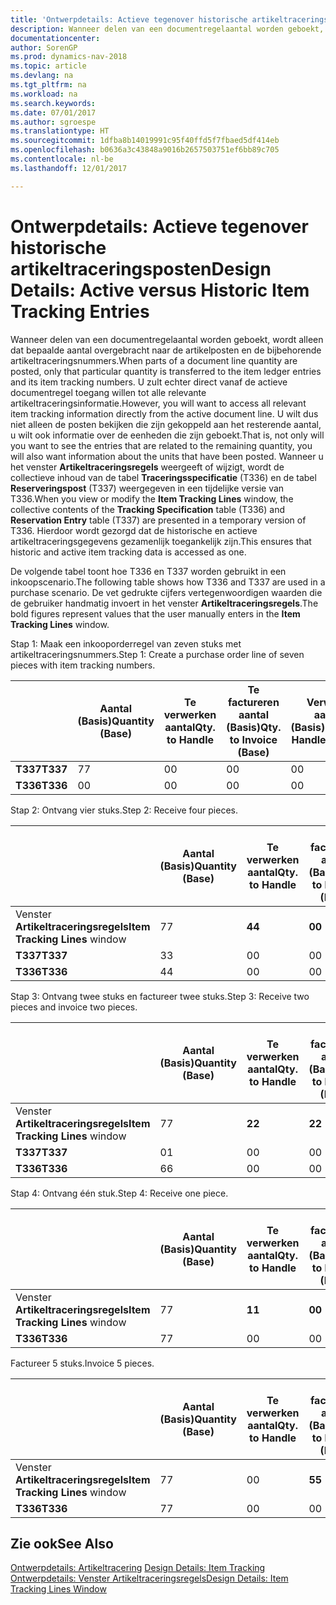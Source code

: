 ```yaml
---
title: 'Ontwerpdetails: Actieve tegenover historische artikeltraceringsposten'
description: Wanneer delen van een documentregelaantal worden geboekt, wordt alleen dat bepaalde aantal overgebracht naar de artikelposten en de bijbehorende artikeltraceringsnummers. U zult echter direct vanaf de actieve documentregel toegang willen tot alle relevante artikeltraceringsinformatie. U wilt dus niet alleen de posten bekijken die zijn gekoppeld aan het resterende aantal, u wilt ook informatie over de eenheden die zijn geboekt. Wanneer u het venster **Artikeltraceringsregels** weergeeft of wijzigt, wordt de collectieve inhoud van de tabel **Traceringsspecificatie** (T336) en de tabel **Reserveringspost** (T337) weergegeven in een tijdelijke versie van T336. Hierdoor wordt gezorgd dat de historische en actieve artikeltraceringsgegevens gezamenlijk toegankelijk zijn.
documentationcenter: 
author: SorenGP
ms.prod: dynamics-nav-2018
ms.topic: article
ms.devlang: na
ms.tgt_pltfrm: na
ms.workload: na
ms.search.keywords: 
ms.date: 07/01/2017
ms.author: sgroespe
ms.translationtype: HT
ms.sourcegitcommit: 1dfba8b14019991c95f40ffd5f7fbaed5df414eb
ms.openlocfilehash: b0636a3c43848a9016b2657503751ef6bb89c705
ms.contentlocale: nl-be
ms.lasthandoff: 12/01/2017

---
```

# <a name="design-details-active-versus-historic-item-tracking-entries"></a><span data-ttu-id="e3812-107">Ontwerpdetails: Actieve tegenover historische artikeltraceringsposten</span><span class="sxs-lookup"><span data-stu-id="e3812-107">Design Details: Active versus Historic Item Tracking Entries</span></span>
<span data-ttu-id="e3812-108">Wanneer delen van een documentregelaantal worden geboekt, wordt alleen dat bepaalde aantal overgebracht naar de artikelposten en de bijbehorende artikeltraceringsnummers.</span><span class="sxs-lookup"><span data-stu-id="e3812-108">When parts of a document line quantity are posted, only that particular quantity is transferred to the item ledger entries and its item tracking numbers.</span></span> <span data-ttu-id="e3812-109">U zult echter direct vanaf de actieve documentregel toegang willen tot alle relevante artikeltraceringsinformatie.</span><span class="sxs-lookup"><span data-stu-id="e3812-109">However, you will want to access all relevant item tracking information directly from the active document line.</span></span> <span data-ttu-id="e3812-110">U wilt dus niet alleen de posten bekijken die zijn gekoppeld aan het resterende aantal, u wilt ook informatie over de eenheden die zijn geboekt.</span><span class="sxs-lookup"><span data-stu-id="e3812-110">That is, not only will you want to see the entries that are related to the remaining quantity, you will also want information about the units that have been posted.</span></span> <span data-ttu-id="e3812-111">Wanneer u het venster **Artikeltraceringsregels** weergeeft of wijzigt, wordt de collectieve inhoud van de tabel **Traceringsspecificatie** (T336) en de tabel **Reserveringspost** (T337) weergegeven in een tijdelijke versie van T336.</span><span class="sxs-lookup"><span data-stu-id="e3812-111">When you view or modify the **Item Tracking Lines** window, the collective contents of the **Tracking Specification** table (T336) and **Reservation Entry** table (T337) are presented in a temporary version of T336.</span></span> <span data-ttu-id="e3812-112">Hierdoor wordt gezorgd dat de historische en actieve artikeltraceringsgegevens gezamenlijk toegankelijk zijn.</span><span class="sxs-lookup"><span data-stu-id="e3812-112">This ensures that historic and active item tracking data is accessed as one.</span></span>  

 <span data-ttu-id="e3812-113">De volgende tabel toont hoe T336 en T337 worden gebruikt in een inkoopscenario.</span><span class="sxs-lookup"><span data-stu-id="e3812-113">The following table shows how T336 and T337 are used in a purchase scenario.</span></span> <span data-ttu-id="e3812-114">De vet gedrukte cijfers vertegenwoordigen waarden die de gebruiker handmatig invoert in het venster **Artikeltraceringsregels**.</span><span class="sxs-lookup"><span data-stu-id="e3812-114">The bold figures represent values that the user manually enters in the **Item Tracking Lines** window.</span></span>  

 <span data-ttu-id="e3812-115">Stap 1: Maak een inkooporderregel van zeven stuks met artikeltraceringsnummers.</span><span class="sxs-lookup"><span data-stu-id="e3812-115">Step 1: Create a purchase order line of seven pieces with item tracking numbers.</span></span>  

||<span data-ttu-id="e3812-116">**Aantal (Basis)**</span><span class="sxs-lookup"><span data-stu-id="e3812-116">**Quantity (Base)**</span></span>|<span data-ttu-id="e3812-117">**Te verwerken aantal**</span><span class="sxs-lookup"><span data-stu-id="e3812-117">**Qty. to Handle**</span></span>|<span data-ttu-id="e3812-118">**Te factureren aantal (Basis)**</span><span class="sxs-lookup"><span data-stu-id="e3812-118">**Qty. to Invoice (Base)**</span></span>|<span data-ttu-id="e3812-119">**Verwerkt aantal (Basis)**</span><span class="sxs-lookup"><span data-stu-id="e3812-119">**Quantity Handled (Base)**</span></span>|<span data-ttu-id="e3812-120">**Gefactureerd aantal (Basis)**</span><span class="sxs-lookup"><span data-stu-id="e3812-120">**Quantity Invoiced (Base)**</span></span>|  
|-|----------------------------------------------|--------------------------------------------|------------------------------------------------------|-------------------------------------------------------|--------------------------------------------------------|  
|<span data-ttu-id="e3812-121">**T337**</span><span class="sxs-lookup"><span data-stu-id="e3812-121">**T337**</span></span>|<span data-ttu-id="e3812-122">7</span><span class="sxs-lookup"><span data-stu-id="e3812-122">7</span></span>|<span data-ttu-id="e3812-123">0</span><span class="sxs-lookup"><span data-stu-id="e3812-123">0</span></span>|<span data-ttu-id="e3812-124">0</span><span class="sxs-lookup"><span data-stu-id="e3812-124">0</span></span>|<span data-ttu-id="e3812-125">0</span><span class="sxs-lookup"><span data-stu-id="e3812-125">0</span></span>|<span data-ttu-id="e3812-126">0</span><span class="sxs-lookup"><span data-stu-id="e3812-126">0</span></span>|  
|<span data-ttu-id="e3812-127">**T336**</span><span class="sxs-lookup"><span data-stu-id="e3812-127">**T336**</span></span>|<span data-ttu-id="e3812-128">0</span><span class="sxs-lookup"><span data-stu-id="e3812-128">0</span></span>|<span data-ttu-id="e3812-129">0</span><span class="sxs-lookup"><span data-stu-id="e3812-129">0</span></span>|<span data-ttu-id="e3812-130">0</span><span class="sxs-lookup"><span data-stu-id="e3812-130">0</span></span>|<span data-ttu-id="e3812-131">0</span><span class="sxs-lookup"><span data-stu-id="e3812-131">0</span></span>|<span data-ttu-id="e3812-132">0</span><span class="sxs-lookup"><span data-stu-id="e3812-132">0</span></span>|  

 <span data-ttu-id="e3812-133">Stap 2: Ontvang vier stuks.</span><span class="sxs-lookup"><span data-stu-id="e3812-133">Step 2: Receive four pieces.</span></span>  

||<span data-ttu-id="e3812-134">**Aantal (Basis)**</span><span class="sxs-lookup"><span data-stu-id="e3812-134">**Quantity (Base)**</span></span>|<span data-ttu-id="e3812-135">**Te verwerken aantal**</span><span class="sxs-lookup"><span data-stu-id="e3812-135">**Qty. to Handle**</span></span>|<span data-ttu-id="e3812-136">**Te factureren aantal (Basis)**</span><span class="sxs-lookup"><span data-stu-id="e3812-136">**Qty. to Invoice (Base)**</span></span>|<span data-ttu-id="e3812-137">**Verwerkt aantal (Basis)**</span><span class="sxs-lookup"><span data-stu-id="e3812-137">**Quantity Handled (Base)**</span></span>|<span data-ttu-id="e3812-138">**Gefactureerd aantal (Basis)**</span><span class="sxs-lookup"><span data-stu-id="e3812-138">**Quantity Invoiced (Base)**</span></span>|  
|-|----------------------------------------------|--------------------------------------------|------------------------------------------------------|-------------------------------------------------------|--------------------------------------------------------|  
|<span data-ttu-id="e3812-139">Venster **Artikeltraceringsregels**</span><span class="sxs-lookup"><span data-stu-id="e3812-139">**Item Tracking Lines** window</span></span>|<span data-ttu-id="e3812-140">7</span><span class="sxs-lookup"><span data-stu-id="e3812-140">7</span></span>|<span data-ttu-id="e3812-141">**4**</span><span class="sxs-lookup"><span data-stu-id="e3812-141">**4**</span></span>|<span data-ttu-id="e3812-142">**0**</span><span class="sxs-lookup"><span data-stu-id="e3812-142">**0**</span></span>|<span data-ttu-id="e3812-143">0</span><span class="sxs-lookup"><span data-stu-id="e3812-143">0</span></span>|<span data-ttu-id="e3812-144">0</span><span class="sxs-lookup"><span data-stu-id="e3812-144">0</span></span>|  
|<span data-ttu-id="e3812-145">**T337**</span><span class="sxs-lookup"><span data-stu-id="e3812-145">**T337**</span></span>|<span data-ttu-id="e3812-146">3</span><span class="sxs-lookup"><span data-stu-id="e3812-146">3</span></span>|<span data-ttu-id="e3812-147">0</span><span class="sxs-lookup"><span data-stu-id="e3812-147">0</span></span>|<span data-ttu-id="e3812-148">0</span><span class="sxs-lookup"><span data-stu-id="e3812-148">0</span></span>|<span data-ttu-id="e3812-149">0</span><span class="sxs-lookup"><span data-stu-id="e3812-149">0</span></span>|<span data-ttu-id="e3812-150">0</span><span class="sxs-lookup"><span data-stu-id="e3812-150">0</span></span>|  
|<span data-ttu-id="e3812-151">**T336**</span><span class="sxs-lookup"><span data-stu-id="e3812-151">**T336**</span></span>|<span data-ttu-id="e3812-152">4</span><span class="sxs-lookup"><span data-stu-id="e3812-152">4</span></span>|<span data-ttu-id="e3812-153">0</span><span class="sxs-lookup"><span data-stu-id="e3812-153">0</span></span>|<span data-ttu-id="e3812-154">0</span><span class="sxs-lookup"><span data-stu-id="e3812-154">0</span></span>|<span data-ttu-id="e3812-155">4</span><span class="sxs-lookup"><span data-stu-id="e3812-155">4</span></span>|<span data-ttu-id="e3812-156">0</span><span class="sxs-lookup"><span data-stu-id="e3812-156">0</span></span>|  

 <span data-ttu-id="e3812-157">Stap 3: Ontvang twee stuks en factureer twee stuks.</span><span class="sxs-lookup"><span data-stu-id="e3812-157">Step 3: Receive two pieces and invoice two pieces.</span></span>  

||<span data-ttu-id="e3812-158">**Aantal (Basis)**</span><span class="sxs-lookup"><span data-stu-id="e3812-158">**Quantity (Base)**</span></span>|<span data-ttu-id="e3812-159">**Te verwerken aantal**</span><span class="sxs-lookup"><span data-stu-id="e3812-159">**Qty. to Handle**</span></span>|<span data-ttu-id="e3812-160">**Te factureren aantal (Basis)**</span><span class="sxs-lookup"><span data-stu-id="e3812-160">**Qty. to Invoice (Base)**</span></span>|<span data-ttu-id="e3812-161">**Verwerkt aantal (Basis)**</span><span class="sxs-lookup"><span data-stu-id="e3812-161">**Quantity Handled (Base)**</span></span>|<span data-ttu-id="e3812-162">**Gefactureerd aantal (Basis)**</span><span class="sxs-lookup"><span data-stu-id="e3812-162">**Quantity Invoiced (Base)**</span></span>|  
|-|----------------------------------------------|--------------------------------------------|------------------------------------------------------|-------------------------------------------------------|--------------------------------------------------------|  
|<span data-ttu-id="e3812-163">Venster **Artikeltraceringsregels**</span><span class="sxs-lookup"><span data-stu-id="e3812-163">**Item Tracking Lines** window</span></span>|<span data-ttu-id="e3812-164">7</span><span class="sxs-lookup"><span data-stu-id="e3812-164">7</span></span>|<span data-ttu-id="e3812-165">**2**</span><span class="sxs-lookup"><span data-stu-id="e3812-165">**2**</span></span>|<span data-ttu-id="e3812-166">**2**</span><span class="sxs-lookup"><span data-stu-id="e3812-166">**2**</span></span>|<span data-ttu-id="e3812-167">4</span><span class="sxs-lookup"><span data-stu-id="e3812-167">4</span></span>|<span data-ttu-id="e3812-168">0</span><span class="sxs-lookup"><span data-stu-id="e3812-168">0</span></span>|  
|<span data-ttu-id="e3812-169">**T337**</span><span class="sxs-lookup"><span data-stu-id="e3812-169">**T337**</span></span>|<span data-ttu-id="e3812-170">0</span><span class="sxs-lookup"><span data-stu-id="e3812-170">1</span></span>|<span data-ttu-id="e3812-171">0</span><span class="sxs-lookup"><span data-stu-id="e3812-171">0</span></span>|<span data-ttu-id="e3812-172">0</span><span class="sxs-lookup"><span data-stu-id="e3812-172">0</span></span>|<span data-ttu-id="e3812-173">0</span><span class="sxs-lookup"><span data-stu-id="e3812-173">0</span></span>|<span data-ttu-id="e3812-174">0</span><span class="sxs-lookup"><span data-stu-id="e3812-174">0</span></span>|  
|<span data-ttu-id="e3812-175">**T336**</span><span class="sxs-lookup"><span data-stu-id="e3812-175">**T336**</span></span>|<span data-ttu-id="e3812-176">6</span><span class="sxs-lookup"><span data-stu-id="e3812-176">6</span></span>|<span data-ttu-id="e3812-177">0</span><span class="sxs-lookup"><span data-stu-id="e3812-177">0</span></span>|<span data-ttu-id="e3812-178">0</span><span class="sxs-lookup"><span data-stu-id="e3812-178">0</span></span>|<span data-ttu-id="e3812-179">6</span><span class="sxs-lookup"><span data-stu-id="e3812-179">6</span></span>|<span data-ttu-id="e3812-180">2</span><span class="sxs-lookup"><span data-stu-id="e3812-180">2</span></span>|  

 <span data-ttu-id="e3812-181">Stap 4: Ontvang één stuk.</span><span class="sxs-lookup"><span data-stu-id="e3812-181">Step 4: Receive one piece.</span></span>  

||<span data-ttu-id="e3812-182">**Aantal (Basis)**</span><span class="sxs-lookup"><span data-stu-id="e3812-182">**Quantity (Base)**</span></span>|<span data-ttu-id="e3812-183">**Te verwerken aantal**</span><span class="sxs-lookup"><span data-stu-id="e3812-183">**Qty. to Handle**</span></span>|<span data-ttu-id="e3812-184">**Te factureren aantal (Basis)**</span><span class="sxs-lookup"><span data-stu-id="e3812-184">**Qty. to Invoice (Base)**</span></span>|<span data-ttu-id="e3812-185">**Verwerkt aantal (Basis)**</span><span class="sxs-lookup"><span data-stu-id="e3812-185">**Quantity Handled (Base)**</span></span>|<span data-ttu-id="e3812-186">**Gefactureerd aantal (Basis)**</span><span class="sxs-lookup"><span data-stu-id="e3812-186">**Quantity Invoiced (Base)**</span></span>|  
|-|----------------------------------------------|--------------------------------------------|------------------------------------------------------|-------------------------------------------------------|--------------------------------------------------------|  
|<span data-ttu-id="e3812-187">Venster **Artikeltraceringsregels**</span><span class="sxs-lookup"><span data-stu-id="e3812-187">**Item Tracking Lines** window</span></span>|<span data-ttu-id="e3812-188">7</span><span class="sxs-lookup"><span data-stu-id="e3812-188">7</span></span>|<span data-ttu-id="e3812-189">**1**</span><span class="sxs-lookup"><span data-stu-id="e3812-189">**1**</span></span>|<span data-ttu-id="e3812-190">**0**</span><span class="sxs-lookup"><span data-stu-id="e3812-190">**0**</span></span>|<span data-ttu-id="e3812-191">6</span><span class="sxs-lookup"><span data-stu-id="e3812-191">6</span></span>|<span data-ttu-id="e3812-192">2</span><span class="sxs-lookup"><span data-stu-id="e3812-192">2</span></span>|  
|<span data-ttu-id="e3812-193">**T336**</span><span class="sxs-lookup"><span data-stu-id="e3812-193">**T336**</span></span>|<span data-ttu-id="e3812-194">7</span><span class="sxs-lookup"><span data-stu-id="e3812-194">7</span></span>|<span data-ttu-id="e3812-195">0</span><span class="sxs-lookup"><span data-stu-id="e3812-195">0</span></span>|<span data-ttu-id="e3812-196">0</span><span class="sxs-lookup"><span data-stu-id="e3812-196">0</span></span>|<span data-ttu-id="e3812-197">7</span><span class="sxs-lookup"><span data-stu-id="e3812-197">7</span></span>|<span data-ttu-id="e3812-198">2</span><span class="sxs-lookup"><span data-stu-id="e3812-198">2</span></span>|  

 <span data-ttu-id="e3812-199">Factureer 5 stuks.</span><span class="sxs-lookup"><span data-stu-id="e3812-199">Invoice 5 pieces.</span></span>  

||<span data-ttu-id="e3812-200">**Aantal (Basis)**</span><span class="sxs-lookup"><span data-stu-id="e3812-200">**Quantity (Base)**</span></span>|<span data-ttu-id="e3812-201">**Te verwerken aantal**</span><span class="sxs-lookup"><span data-stu-id="e3812-201">**Qty. to Handle**</span></span>|<span data-ttu-id="e3812-202">**Te factureren aantal (Basis)**</span><span class="sxs-lookup"><span data-stu-id="e3812-202">**Qty. to Invoice (Base)**</span></span>|<span data-ttu-id="e3812-203">**Verwerkt aantal (Basis)**</span><span class="sxs-lookup"><span data-stu-id="e3812-203">**Quantity Handled (Base)**</span></span>|<span data-ttu-id="e3812-204">**Gefactureerd aantal (Basis)**</span><span class="sxs-lookup"><span data-stu-id="e3812-204">**Quantity Invoiced (Base)**</span></span>|  
|-|----------------------------------------------|--------------------------------------------|------------------------------------------------------|-------------------------------------------------------|--------------------------------------------------------|  
|<span data-ttu-id="e3812-205">Venster **Artikeltraceringsregels**</span><span class="sxs-lookup"><span data-stu-id="e3812-205">**Item Tracking Lines** window</span></span>|<span data-ttu-id="e3812-206">7</span><span class="sxs-lookup"><span data-stu-id="e3812-206">7</span></span>|<span data-ttu-id="e3812-207">0</span><span class="sxs-lookup"><span data-stu-id="e3812-207">0</span></span>|<span data-ttu-id="e3812-208">**5**</span><span class="sxs-lookup"><span data-stu-id="e3812-208">**5**</span></span>|<span data-ttu-id="e3812-209">7</span><span class="sxs-lookup"><span data-stu-id="e3812-209">7</span></span>|<span data-ttu-id="e3812-210">2</span><span class="sxs-lookup"><span data-stu-id="e3812-210">2</span></span>|  
|<span data-ttu-id="e3812-211">**T336**</span><span class="sxs-lookup"><span data-stu-id="e3812-211">**T336**</span></span>|<span data-ttu-id="e3812-212">7</span><span class="sxs-lookup"><span data-stu-id="e3812-212">7</span></span>|<span data-ttu-id="e3812-213">0</span><span class="sxs-lookup"><span data-stu-id="e3812-213">0</span></span>|<span data-ttu-id="e3812-214">0</span><span class="sxs-lookup"><span data-stu-id="e3812-214">0</span></span>|<span data-ttu-id="e3812-215">7</span><span class="sxs-lookup"><span data-stu-id="e3812-215">7</span></span>|<span data-ttu-id="e3812-216">7</span><span class="sxs-lookup"><span data-stu-id="e3812-216">7</span></span>|  

## <a name="see-also"></a><span data-ttu-id="e3812-217">Zie ook</span><span class="sxs-lookup"><span data-stu-id="e3812-217">See Also</span></span>  
 <span data-ttu-id="e3812-218">[Ontwerpdetails: Artikeltracering](design-details-item-tracking.md) </span><span class="sxs-lookup"><span data-stu-id="e3812-218">[Design Details: Item Tracking](design-details-item-tracking.md) </span></span>  
 [<span data-ttu-id="e3812-219">Ontwerpdetails: Venster Artikeltraceringsregels</span><span class="sxs-lookup"><span data-stu-id="e3812-219">Design Details: Item Tracking Lines Window</span></span>](design-details-item-tracking-lines-window.md)

